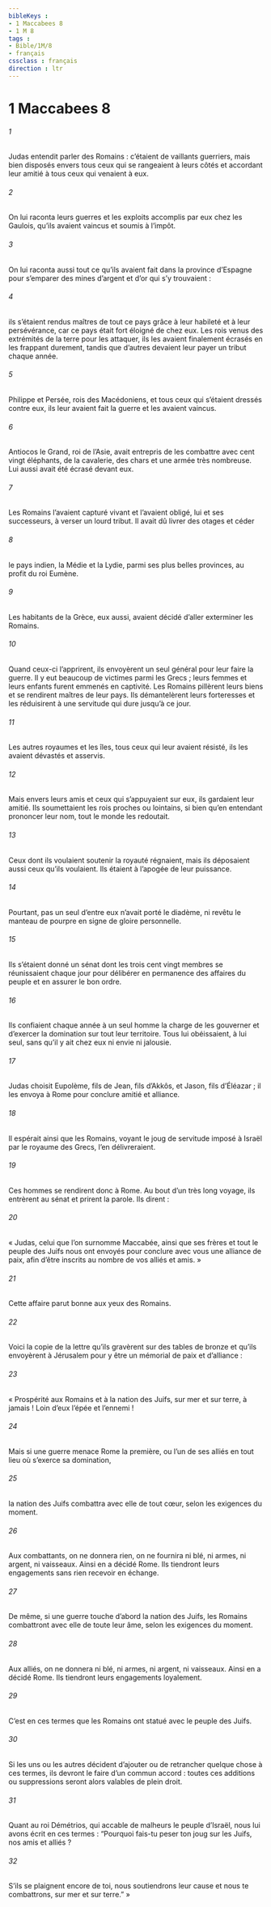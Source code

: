 ```yaml
---
bibleKeys : 
- 1 Maccabees 8
- 1 M 8
tags : 
- Bible/1M/8
- français
cssclass : français
direction : ltr
---
```


# 1 Maccabees 8

###### 1
Judas entendit parler des Romains : c’étaient de vaillants guerriers, mais bien disposés envers tous ceux qui se rangeaient à leurs côtés et accordant leur amitié à tous ceux qui venaient à eux.
###### 2
On lui raconta leurs guerres et les exploits accomplis par eux chez les Gaulois, qu’ils avaient vaincus et soumis à l’impôt.
###### 3
On lui raconta aussi tout ce qu’ils avaient fait dans la province d’Espagne pour s’emparer des mines d’argent et d’or qui s’y trouvaient :
###### 4
ils s’étaient rendus maîtres de tout ce pays grâce à leur habileté et à leur persévérance, car ce pays était fort éloigné de chez eux. Les rois venus des extrémités de la terre pour les attaquer, ils les avaient finalement écrasés en les frappant durement, tandis que d’autres devaient leur payer un tribut chaque année.
###### 5
Philippe et Persée, rois des Macédoniens, et tous ceux qui s’étaient dressés contre eux, ils leur avaient fait la guerre et les avaient vaincus.
###### 6
Antiocos le Grand, roi de l’Asie, avait entrepris de les combattre avec cent vingt éléphants, de la cavalerie, des chars et une armée très nombreuse. Lui aussi avait été écrasé devant eux.
###### 7
Les Romains l’avaient capturé vivant et l’avaient obligé, lui et ses successeurs, à verser un lourd tribut. Il avait dû livrer des otages et céder
###### 8
le pays indien, la Médie et la Lydie, parmi ses plus belles provinces, au profit du roi Eumène.
###### 9
Les habitants de la Grèce, eux aussi, avaient décidé d’aller exterminer les Romains.
###### 10
Quand ceux-ci l’apprirent, ils envoyèrent un seul général pour leur faire la guerre. Il y eut beaucoup de victimes parmi les Grecs ; leurs femmes et leurs enfants furent emmenés en captivité. Les Romains pillèrent leurs biens et se rendirent maîtres de leur pays. Ils démantelèrent leurs forteresses et les réduisirent à une servitude qui dure jusqu’à ce jour.
###### 11
Les autres royaumes et les îles, tous ceux qui leur avaient résisté, ils les avaient dévastés et asservis.
###### 12
Mais envers leurs amis et ceux qui s’appuyaient sur eux, ils gardaient leur amitié. Ils soumettaient les rois proches ou lointains, si bien qu’en entendant prononcer leur nom, tout le monde les redoutait.
###### 13
Ceux dont ils voulaient soutenir la royauté régnaient, mais ils déposaient aussi ceux qu’ils voulaient. Ils étaient à l’apogée de leur puissance.
###### 14
Pourtant, pas un seul d’entre eux n’avait porté le diadème, ni revêtu le manteau de pourpre en signe de gloire personnelle.
###### 15
Ils s’étaient donné un sénat dont les trois cent vingt membres se réunissaient chaque jour pour délibérer en permanence des affaires du peuple et en assurer le bon ordre.
###### 16
Ils confiaient chaque année à un seul homme la charge de les gouverner et d’exercer la domination sur tout leur territoire. Tous lui obéissaient, à lui seul, sans qu’il y ait chez eux ni envie ni jalousie.
###### 17
Judas choisit Eupolème, fils de Jean, fils d’Akkôs, et Jason, fils d’Éléazar ; il les envoya à Rome pour conclure amitié et alliance.
###### 18
Il espérait ainsi que les Romains, voyant le joug de servitude imposé à Israël par le royaume des Grecs, l’en délivreraient.
###### 19
Ces hommes se rendirent donc à Rome. Au bout d’un très long voyage, ils entrèrent au sénat et prirent la parole. Ils dirent :
###### 20
« Judas, celui que l’on surnomme Maccabée, ainsi que ses frères et tout le peuple des Juifs nous ont envoyés pour conclure avec vous une alliance de paix, afin d’être inscrits au nombre de vos alliés et amis. »
###### 21
Cette affaire parut bonne aux yeux des Romains.
###### 22
Voici la copie de la lettre qu’ils gravèrent sur des tables de bronze et qu’ils envoyèrent à Jérusalem pour y être un mémorial de paix et d’alliance :
###### 23
« Prospérité aux Romains et à la nation des Juifs, sur mer et sur terre, à jamais ! Loin d’eux l’épée et l’ennemi !
###### 24
Mais si une guerre menace Rome la première, ou l’un de ses alliés en tout lieu où s’exerce sa domination,
###### 25
la nation des Juifs combattra avec elle de tout cœur, selon les exigences du moment.
###### 26
Aux combattants, on ne donnera rien, on ne fournira ni blé, ni armes, ni argent, ni vaisseaux. Ainsi en a décidé Rome. Ils tiendront leurs engagements sans rien recevoir en échange.
###### 27
De même, si une guerre touche d’abord la nation des Juifs, les Romains combattront avec elle de toute leur âme, selon les exigences du moment.
###### 28
Aux alliés, on ne donnera ni blé, ni armes, ni argent, ni vaisseaux. Ainsi en a décidé Rome. Ils tiendront leurs engagements loyalement.
###### 29
C’est en ces termes que les Romains ont statué avec le peuple des Juifs.
###### 30
Si les uns ou les autres décident d’ajouter ou de retrancher quelque chose à ces termes, ils devront le faire d’un commun accord : toutes ces additions ou suppressions seront alors valables de plein droit.
###### 31
Quant au roi Démétrios, qui accable de malheurs le peuple d’Israël, nous lui avons écrit en ces termes : “Pourquoi fais-tu peser ton joug sur les Juifs, nos amis et alliés ?
###### 32
S’ils se plaignent encore de toi, nous soutiendrons leur cause et nous te combattrons, sur mer et sur terre.” »
